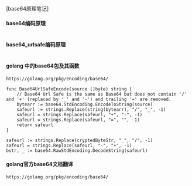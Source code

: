 [base64原理笔记]
#### base64编码原理
```
```

#### base64_urlsafe编码原理
```
```

#### golang 中的base64包及其函数
```
https://golang.org/pkg/encoding/base64/

```


```
func Base64UrlSafeEncode(source []byte) string {
    // Base64 Url Safe is the same as Base64 but does not contain '/' and '+' (replaced by '_' and '-') and trailing '=' are removed.
    bytearr := base64.StdEncoding.EncodeToString(source)
    safeurl := strings.Replace(string(bytearr), "/", "_", -1)
    safeurl = strings.Replace(safeurl, "+", "-", -1)
    safeurl = strings.Replace(safeurl, "=", "", -1)
    return safeurl
}
```


```
safeurl := strings.Replace(cryptedByteStr, "_", "/", -1)
safeurl = strings.Replace(safeurl, "-", "+", -1)
bstr, _ := base64.RawStdEncoding.DecodeString(safeurl)
```

#### golang官方base64文档翻译
```
https://golang.org/pkg/encoding/base64/
```



